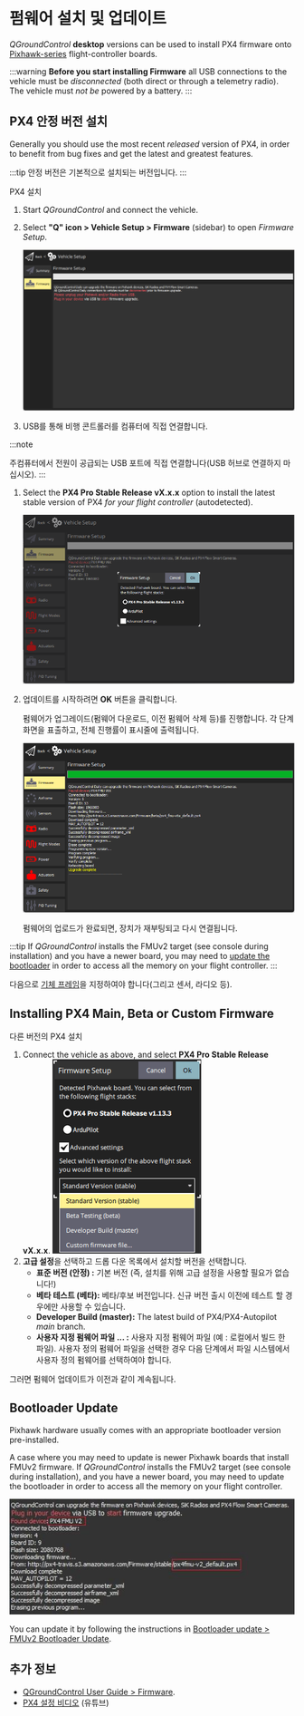 # 펌웨어 설치 및 업데이트

_QGroundControl_ **desktop** versions can be used to install PX4 firmware onto [Pixhawk-series](../getting_started/flight_controller_selection.md) flight-controller boards.

:::warning
**Before you start installing Firmware** all USB connections to the vehicle must be _disconnected_ (both direct or through a telemetry radio). The vehicle must _not be_ powered by a battery.
:::

## PX4 안정 버전 설치

Generally you should use the most recent _released_ version of PX4, in order to benefit from bug fixes and get the latest and greatest features.

:::tip
안정 버전은 기본적으로 설치되는 버전입니다.
:::

PX4 설치

1. Start _QGroundControl_ and connect the vehicle.
1. Select **"Q" icon > Vehicle Setup > Firmware** (sidebar) to open _Firmware Setup_.

   ![펌웨어가 분리됨](../../assets/qgc/setup/firmware/firmware_disconnected.png)

1. USB를 통해 비행 콘트롤러를 컴퓨터에 직접 연결합니다.

:::note

주컴퓨터에서 전원이 공급되는 USB 포트에 직접 연결합니다(USB 허브로 연결하지 마십시오).
:::

1. Select the **PX4 Pro Stable Release vX.x.x** option to install the latest stable version of PX4 _for your flight controller_ (autodetected).

   ![PX4 설치 기본값](../../assets/qgc/setup/firmware/firmware_connected_default_px4.png)

1. 업데이트를 시작하려면 **OK** 버튼을 클릭합니다.

   펌웨어가 업그레이드(펌웨어 다운로드, 이전 펌웨어 삭제 등)를 진행합니다. 각 단계 화면을 표출하고, 전체 진행률이 표시줄에 출력됩니다.

   ![펌웨어 업그레이드 완료](../../assets/qgc/setup/firmware/firmware_upgrade_complete.png)

   펌웨어의 업로드가 완료되면, 장치가 재부팅되고 다시 연결됩니다.

:::tip
If _QGroundControl_ installs the FMUv2 target (see console during installation) and you have a newer board, you may need to [update the bootloader](#bootloader) in order to access all the memory on your flight controller.
:::

다음으로 [기체 프레임](../config/airframe.md)을 지정하여야 합니다(그리고 센서, 라디오 등).

<a id="custom"></a>

## Installing PX4 Main, Beta or Custom Firmware

다른 버전의 PX4 설치

1. Connect the vehicle as above, and select **PX4 Pro Stable Release vX.x.x**. ![PX4 버전 설치](../../assets/qgc/setup/firmware/qgc_choose_firmware.png)
1. **고급 설정**을 선택하고 드롭 다운 목록에서 설치할 버전을 선택합니다.
   - **표준 버전 (안정) :** 기본 버전 (즉, 설치를 위해 고급 설정을 사용할 필요가 없습니다!)
   - **베타 테스트 (베타):** 베타/후보 버전입니다. 신규 버전 출시 이전에 테스트 할 경우에만 사용할 수 있습니다.
   - **Developer Build (master):** The latest build of PX4/PX4-Autopilot _main_ branch.
   - **사용자 지정 펌웨어 파일 ... :** 사용자 지정 펌웨어 파일 (예 : 로컬에서 빌드 한 파일). 사용자 정의 펌웨어 파일을 선택한 경우 다음 단계에서 파일 시스템에서 사용자 정의 펌웨어를 선택하여야 합니다.

그러면 펌웨어 업데이트가 이전과 같이 계속됩니다.

<a id="bootloader"></a>

## Bootloader Update

Pixhawk hardware usually comes with an appropriate bootloader version pre-installed.

A case where you may need to update is newer Pixhawk boards that install FMUv2 firmware. If _QGroundControl_ installs the FMUv2 target (see console during installation), and you have a newer board, you may need to update the bootloader in order to access all the memory on your flight controller.

![FMUv2 업데이트](../../assets/qgc/setup/firmware/bootloader_update.jpg)

You can update it by following the instructions in [Bootloader update > FMUv2 Bootloader Update](../advanced_config/bootloader_update.md#fmuv2-bootloader-update).

## 추가 정보

- [QGroundControl User Guide > Firmware](https://docs.qgroundcontrol.com/master/en/SetupView/Firmware.html).
- [PX4 설정 비디오](https://youtu.be/91VGmdSlbo4) (유튜브)
